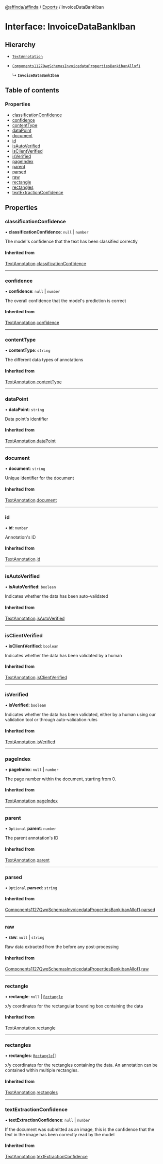 [@affinda/affinda](../README.md) / [Exports](../modules.md) / InvoiceDataBankIban

# Interface: InvoiceDataBankIban

## Hierarchy

- [`TextAnnotation`](TextAnnotation.md)

- [`Components1127QwqSchemasInvoicedataPropertiesBankibanAllof1`](Components1127QwqSchemasInvoicedataPropertiesBankibanAllof1.md)

  ↳ **`InvoiceDataBankIban`**

## Table of contents

### Properties

- [classificationConfidence](InvoiceDataBankIban.md#classificationconfidence)
- [confidence](InvoiceDataBankIban.md#confidence)
- [contentType](InvoiceDataBankIban.md#contenttype)
- [dataPoint](InvoiceDataBankIban.md#datapoint)
- [document](InvoiceDataBankIban.md#document)
- [id](InvoiceDataBankIban.md#id)
- [isAutoVerified](InvoiceDataBankIban.md#isautoverified)
- [isClientVerified](InvoiceDataBankIban.md#isclientverified)
- [isVerified](InvoiceDataBankIban.md#isverified)
- [pageIndex](InvoiceDataBankIban.md#pageindex)
- [parent](InvoiceDataBankIban.md#parent)
- [parsed](InvoiceDataBankIban.md#parsed)
- [raw](InvoiceDataBankIban.md#raw)
- [rectangle](InvoiceDataBankIban.md#rectangle)
- [rectangles](InvoiceDataBankIban.md#rectangles)
- [textExtractionConfidence](InvoiceDataBankIban.md#textextractionconfidence)

## Properties

### classificationConfidence

• **classificationConfidence**: ``null`` \| `number`

The model's confidence that the text has been classified correctly

#### Inherited from

[TextAnnotation](TextAnnotation.md).[classificationConfidence](TextAnnotation.md#classificationconfidence)

___

### confidence

• **confidence**: ``null`` \| `number`

The overall confidence that the model's prediction is correct

#### Inherited from

[TextAnnotation](TextAnnotation.md).[confidence](TextAnnotation.md#confidence)

___

### contentType

• **contentType**: `string`

The different data types of annotations

#### Inherited from

[TextAnnotation](TextAnnotation.md).[contentType](TextAnnotation.md#contenttype)

___

### dataPoint

• **dataPoint**: `string`

Data point's identifier

#### Inherited from

[TextAnnotation](TextAnnotation.md).[dataPoint](TextAnnotation.md#datapoint)

___

### document

• **document**: `string`

Unique identifier for the document

#### Inherited from

[TextAnnotation](TextAnnotation.md).[document](TextAnnotation.md#document)

___

### id

• **id**: `number`

Annotation's ID

#### Inherited from

[TextAnnotation](TextAnnotation.md).[id](TextAnnotation.md#id)

___

### isAutoVerified

• **isAutoVerified**: `boolean`

Indicates whether the data has been auto-validated

#### Inherited from

[TextAnnotation](TextAnnotation.md).[isAutoVerified](TextAnnotation.md#isautoverified)

___

### isClientVerified

• **isClientVerified**: `boolean`

Indicates whether the data has been validated by a human

#### Inherited from

[TextAnnotation](TextAnnotation.md).[isClientVerified](TextAnnotation.md#isclientverified)

___

### isVerified

• **isVerified**: `boolean`

Indicates whether the data has been validated, either by a human using our validation tool or through auto-validation rules

#### Inherited from

[TextAnnotation](TextAnnotation.md).[isVerified](TextAnnotation.md#isverified)

___

### pageIndex

• **pageIndex**: ``null`` \| `number`

The page number within the document, starting from 0.

#### Inherited from

[TextAnnotation](TextAnnotation.md).[pageIndex](TextAnnotation.md#pageindex)

___

### parent

• `Optional` **parent**: `number`

The parent annotation's ID

#### Inherited from

[TextAnnotation](TextAnnotation.md).[parent](TextAnnotation.md#parent)

___

### parsed

• `Optional` **parsed**: `string`

#### Inherited from

[Components1127QwqSchemasInvoicedataPropertiesBankibanAllof1](Components1127QwqSchemasInvoicedataPropertiesBankibanAllof1.md).[parsed](Components1127QwqSchemasInvoicedataPropertiesBankibanAllof1.md#parsed)

___

### raw

• **raw**: ``null`` \| `string`

Raw data extracted from the before any post-processing

#### Inherited from

[Components1127QwqSchemasInvoicedataPropertiesBankibanAllof1](Components1127QwqSchemasInvoicedataPropertiesBankibanAllof1.md).[raw](Components1127QwqSchemasInvoicedataPropertiesBankibanAllof1.md#raw)

___

### rectangle

• **rectangle**: ``null`` \| [`Rectangle`](Rectangle.md)

x/y coordinates for the rectangular bounding box containing the data

#### Inherited from

[TextAnnotation](TextAnnotation.md).[rectangle](TextAnnotation.md#rectangle)

___

### rectangles

• **rectangles**: [`Rectangle`](Rectangle.md)[]

x/y coordinates for the rectangles containing the data. An annotation can be contained within multiple rectangles.

#### Inherited from

[TextAnnotation](TextAnnotation.md).[rectangles](TextAnnotation.md#rectangles)

___

### textExtractionConfidence

• **textExtractionConfidence**: ``null`` \| `number`

If the document was submitted as an image, this is the confidence that the text in the image has been correctly read by the model

#### Inherited from

[TextAnnotation](TextAnnotation.md).[textExtractionConfidence](TextAnnotation.md#textextractionconfidence)
